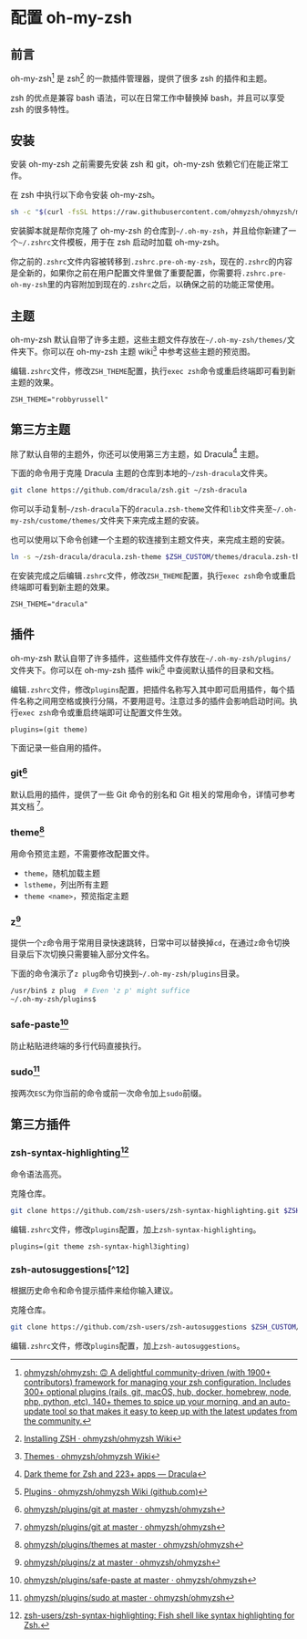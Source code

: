 # 配置 oh-my-zsh

## 前言

oh-my-zsh[^1] 是 zsh[^2] 的一款插件管理器，提供了很多 zsh 的插件和主题。

zsh 的优点是兼容 bash 语法，可以在日常工作中替换掉 bash，并且可以享受 zsh 的很多特性。

## 安装

安装 oh-my-zsh 之前需要先安装 zsh 和 git，oh-my-zsh 依赖它们在能正常工作。

在 zsh 中执行以下命令安装 oh-my-zsh。

```bash
sh -c "$(curl -fsSL https://raw.githubusercontent.com/ohmyzsh/ohmyzsh/master/tools/install.sh)"
```

安装脚本就是帮你克隆了 oh-my-zsh 的仓库到`~/.oh-my-zsh`，并且给你新建了一个`~/.zshrc`文件模板，用于在 zsh 启动时加载 oh-my-zsh。

你之前的`.zshrc`文件内容被转移到`.zshrc.pre-oh-my-zsh`，现在的`.zshrc`的内容是全新的，如果你之前在用户配置文件里做了重要配置，你需要将`.zshrc.pre-oh-my-zsh`里的内容附加到现在的`.zshrc`之后，以确保之前的功能正常使用。

## 主题

oh-my-zsh 默认自带了许多主题，这些主题文件存放在`~/.oh-my-zsh/themes/`文件夹下。你可以在 oh-my-zsh 主题 wiki[^3] 中参考这些主题的预览图。

编辑`.zshrc`文件，修改`ZSH_THEME`配置，执行`exec zsh`命令或重启终端即可看到新主题的效果。

```text
ZSH_THEME="robbyrussell"
```

## 第三方主题

除了默认自带的主题外，你还可以使用第三方主题，如 Dracula[^4] 主题。

下面的命令用于克隆 Dracula 主题的仓库到本地的`~/zsh-dracula`文件夹。

```bash
git clone https://github.com/dracula/zsh.git ~/zsh-dracula
```

你可以手动复制`~/zsh-dracula`下的`dracula.zsh-theme`文件和`lib`文件夹至`~/.oh-my-zsh/custome/themes/`文件夹下来完成主题的安装。

也可以使用以下命令创建一个主题的软连接到主题文件夹，来完成主题的安装。

```bash
ln -s ~/zsh-dracula/dracula.zsh-theme $ZSH_CUSTOM/themes/dracula.zsh-theme
```

在安装完成之后编辑`.zshrc`文件，修改`ZSH_THEME`配置，执行`exec zsh`命令或重启终端即可看到新主题的效果。

```text
ZSH_THEME="dracula"
```

## 插件

oh-my-zsh 默认自带了许多插件，这些插件文件存放在`~/.oh-my-zsh/plugins/`文件夹下。你可以在 oh-my-zsh 插件 wiki[^5] 中查阅默认插件的目录和文档。

编辑`.zshrc`文件，修改`plugins`配置，把插件名称写入其中即可启用插件，每个插件名称之间用空格或换行分隔，不要用逗号。注意过多的插件会影响启动时间。执行`exec zsh`命令或重启终端即可让配置文件生效。

```text
plugins=(git theme)
```

下面记录一些自用的插件。

### git[^6]

默认启用的插件，提供了一些 Git 命令的别名和 Git 相关的常用命令，详情可参考其文档 [^6]。

### theme[^7]

用命令预览主题，不需要修改配置文件。

- `theme`，随机加载主题
- `lstheme`，列出所有主题
- `theme <name>`，预览指定主题

### z[^8]

提供一个`z`命令用于常用目录快速跳转，日常中可以替换掉`cd`，在通过`z`命令切换目录后下次切换只需要输入部分文件名。

下面的命令演示了`z plug`命令切换到`~/.oh-my-zsh/plugins`目录。

```bash
/usr/bin$ z plug  # Even 'z p' might suffice
~/.oh-my-zsh/plugins$
```

### safe-paste[^9]

防止粘贴进终端的多行代码直接执行。

### sudo[^10]

按两次`ESC`为你当前的命令或前一次命令加上`sudo`前缀。

## 第三方插件

### zsh-syntax-highlighting[^11]

命令语法高亮。

克隆仓库。

```bash
git clone https://github.com/zsh-users/zsh-syntax-highlighting.git $ZSH_CUSTOM/plugins/zsh-syntax-highlighting
```

编辑`.zshrc`文件，修改`plugins`配置，加上`zsh-syntax-highlighting`。

```text
plugins=(git theme zsh-syntax-highl3ighting)
```

### zsh-autosuggestions[^12]

根据历史命令和命令提示插件来给你输入建议。

克隆仓库。

```bash
git clone https://github.com/zsh-users/zsh-autosuggestions $ZSH_CUSTOM/plugins/zsh-autosuggestions
```

编辑`.zshrc`文件，修改`plugins`配置，加上`zsh-autosuggestions`。

[^1]:[ohmyzsh/ohmyzsh: 🙃 A delightful community-driven (with 1900+ contributors) framework for managing your zsh configuration. Includes 300+ optional plugins (rails, git, macOS, hub, docker, homebrew, node, php, python, etc), 140+ themes to spice up your morning, and an auto-update tool so that makes it easy to keep up with the latest updates from the community.](https://github.com/ohmyzsh/ohmyzsh)
[^2]:[Installing ZSH · ohmyzsh/ohmyzsh Wiki](https://github.com/ohmyzsh/ohmyzsh/wiki/Installing-ZSH)
[^3]:[Themes · ohmyzsh/ohmyzsh Wiki](https://github.com/ohmyzsh/ohmyzsh/wiki/Themes)
[^4]:[Dark theme for Zsh and 223+ apps — Dracula](https://draculatheme.com/zsh)
[^5]:[Plugins · ohmyzsh/ohmyzsh Wiki (github.com)](https://github.com/ohmyzsh/ohmyzsh/wiki/Plugins)
[^6]:[ohmyzsh/plugins/git at master · ohmyzsh/ohmyzsh](https://github.com/ohmyzsh/ohmyzsh/tree/master/plugins/git)
[^7]:[ohmyzsh/plugins/themes at master · ohmyzsh/ohmyzsh](https://github.com/ohmyzsh/ohmyzsh/tree/master/plugins/themes)
[^8]:[ohmyzsh/plugins/z at master · ohmyzsh/ohmyzsh](https://github.com/ohmyzsh/ohmyzsh/tree/master/plugins/z)
[^9]:[ohmyzsh/plugins/safe-paste at master · ohmyzsh/ohmyzsh](https://github.com/ohmyzsh/ohmyzsh/tree/master/plugins/safe-paste)
[^10]: [ohmyzsh/plugins/sudo at master · ohmyzsh/ohmyzsh](https://github.com/ohmyzsh/ohmyzsh/tree/master/plugins/sudo)
[^11]: [zsh-users/zsh-syntax-highlighting: Fish shell like syntax highlighting for Zsh.](https://github.com/zsh-users/zsh-syntax-highlighting)
